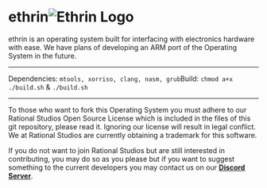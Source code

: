 # ethrin![Ethrin Logo](https://rationalstudios.github.io/EthrinLogo.png "Ethrin Logo")


ethrin is an operating system built for interfacing with electronics hardware with ease. We have plans of developing an ARM port of the Operating System in the future.

---

Dependencies: `mtools, xorriso, clang, nasm, grub`Build: `chmod a+x ./build.sh` & `./build.sh`

---

To those who want to fork this Operating System you must adhere to our Rational Studios Open Source License which is included in the files of this git repository, please read it. Ignoring our license will result in legal conflict. We at Rational Studios are currently obtaining a trademark for this software.

If you do not want to join Rational Studios but are still interested in contributing, you may do so as you please but if you want to suggest something to the current developers you may contact us on our **[Discord Server](https://discord.gg/yw5PAaY8Pn "Discord Server")**.
